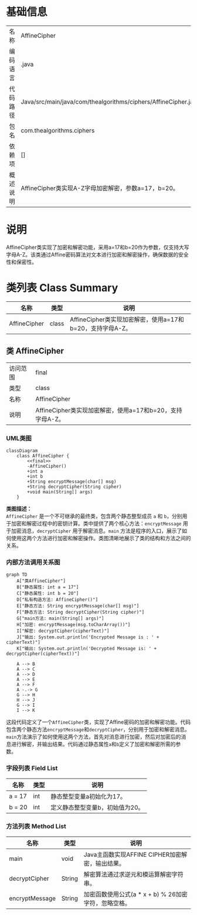 # 基础信息

|      |      |
|------|------|
| 名称 | AffineCipher |
| 编码语言 | .java |
| 代码路径 | Java/src/main/java/com/thealgorithms/ciphers/AffineCipher.java |
| 包名 | com.thealgorithms.ciphers |
| 依赖项 | [] |
| 概述说明 | AffineCipher类实现A-Z字母加密解密，参数a=17，b=20。 |

# 说明

AffineCipher类实现了加密和解密功能，采用a=17和b=20作为参数，仅支持大写字母A-Z。该类通过Affine密码算法对文本进行加密和解密操作，确保数据的安全性和保密性。

# 类列表 Class Summary

| 名称   | 类型  | 说明 |
|-------|------|-------------|
| AffineCipher | class | AffineCipher类实现加密解密，使用a=17和b=20，支持字母A-Z。 |



## 类 AffineCipher

|      |      |
|------|------|
| 访问范围 | final |
| 类型 | class |
| 名称 | AffineCipher |
| 说明 | AffineCipher类实现加密解密，使用a=17和b=20，支持字母A-Z。 |


### UML类图

```mermaid
classDiagram
    class AffineCipher {
        <<final>>
        -AffineCipher()
        +int a
        +int b
        +String encryptMessage(char[] msg)
        +String decryptCipher(String cipher)
        +void main(String[] args)
    }
```

**类图描述：**  
`AffineCipher` 是一个不可继承的最终类，包含两个静态整型成员 `a` 和 `b`，分别用于加密和解密过程中的密钥计算。类中提供了两个核心方法：`encryptMessage` 用于加密消息，`decryptCipher` 用于解密消息。`main` 方法是程序的入口，展示了如何使用这两个方法进行加密和解密操作。类图清晰地展示了类的结构和方法之间的关系。


### 内部方法调用关系图

```mermaid
graph TD
    A["类AffineCipher"]
    B["静态属性: int a = 17"]
    C["静态属性: int b = 20"]
    D["私有构造方法: AffineCipher()"]
    E["静态方法: String encryptMessage(char[] msg)"]
    F["静态方法: String decryptCipher(String cipher)"]
    G["main方法: main(String[] args)"]
    H["加密: encryptMessage(msg.toCharArray())"]
    I["解密: decryptCipher(cipherText)"]
    J["输出: System.out.println('Encrypted Message is : ' + cipherText)"]
    K["输出: System.out.println('Decrypted Message is: ' + decryptCipher(cipherText))"]

    A --> B
    A --> C
    A --> D
    A --> E
    A --> F
    A -.-> G
    G --> H
    H --> J
    G --> I
    I --> K
```

这段代码定义了一个`AffineCipher`类，实现了Affine密码的加密和解密功能。代码包含两个静态方法`encryptMessage`和`decryptCipher`，分别用于加密和解密消息。`main`方法演示了如何使用这两个方法，首先对消息进行加密，然后对加密后的消息进行解密，并输出结果。代码通过静态属性`a`和`b`定义了加密和解密所需的参数。

### 字段列表 Field List

| 名称  | 类型  | 说明 |
|-------|-------|------|
| a = 17 | int | 静态整型变量a初始化为17。 |
| b = 20 | int | 定义静态整型变量b，初始值为20。 |

### 方法列表 Method List

| 名称  | 类型  | 说明 |
|-------|-------|------|
| main | void | Java主函数实现AFFINE CIPHER加密解密，输出结果。 |
| decryptCipher | String | 解密算法通过求逆元和模运算解密字符串。 |
| encryptMessage | String | 加密函数使用公式(a * x + b) % 26加密字符，忽略空格。 |




